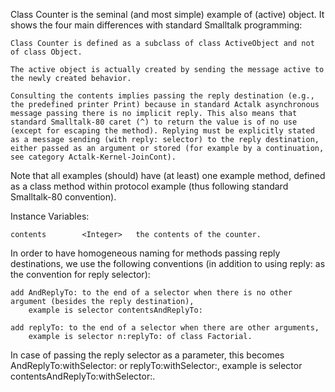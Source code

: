 Class Counter is the seminal (and most simple) example of (active) object.
It shows the four main differences with standard Smalltalk programming:

	Class Counter is defined as a subclass of class ActiveObject and not of class Object.

	The active object is actually created by sending the message active to the newly created behavior.

	Consulting the contents implies passing the reply destination (e.g., the predefined printer Print) because in standard Actalk asynchronous message passing there is no implicit reply. This also means that standard Smalltalk-80 caret (^) to return the value is of no use (except for escaping the method). Replying must be explicitly stated as a message sending (with reply: selector) to the reply destination, either passed as an argument or stored (for example by a continuation, see category Actalk-Kernel-JoinCont).

Note that all examples (should) have (at least) one example method, defined as a class method within protocol example (thus following standard Smalltalk-80 convention).

Instance Variables:

	contents		<Integer>	the contents of the counter.

In order to have homogeneous naming for methods passing reply destinations, we use the following conventions (in addition to using reply: as the convention for reply selector):

	add AndReplyTo: to the end of a selector when there is no other argument (besides the reply destination),
		example is selector contentsAndReplyTo:

	add replyTo: to the end of a selector when there are other arguments,
		example is selector n:replyTo: of class Factorial.

In case of passing the reply selector as a parameter, this becomes AndReplyTo:withSelector: or replyTo:withSelector:, example is selector contentsAndReplyTo:withSelector:.